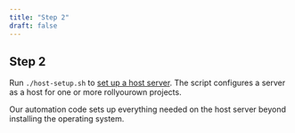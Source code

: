 ```yaml
---
title: "Step 2"
draft: false
---
```

<!--
SPDX-FileCopyrightText: 2022 Wilfred Nicoll <xyzroller@rollyourown.xyz>
SPDX-License-Identifier: CC-BY-SA-4.0
-->

## Step 2

Run `./host-setup.sh` to [set up a host server](/rollyourown/how_to_use/host_server/#automated-host-server-setup). The script configures a server as a host for one or more rollyourown projects.

Our automation code sets up everything needed on the host server beyond installing the operating system.
